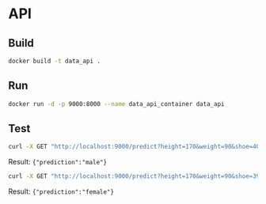 # API

## Build

```bash
docker build -t data_api .
```

## Run
```bash
docker run -d -p 9000:8000 --name data_api_container data_api
```

## Test

```bash
curl -X GET "http://localhost:9000/predict?height=170&weight=90&shoe=40"
```
Result: `{"prediction":"male"}`

```bash
curl -X GET "http://localhost:9000/predict?height=170&weight=90&shoe=39"
```
Result: `{"prediction":"female"}`

